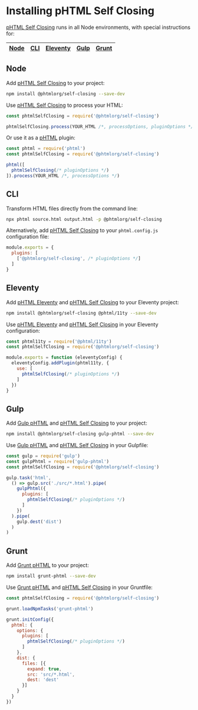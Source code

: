 # Installing pHTML Self Closing

[pHTML Self Closing] runs in all Node environments, with special instructions for:

| [Node](#node) | [CLI](#phtml-cli) | [Eleventy](#eleventy) | [Gulp](#gulp) | [Grunt](#grunt) |
| --- | --- | --- | --- | --- |

## Node

Add [pHTML Self Closing] to your project:

```bash
npm install @phtmlorg/self-closing --save-dev
```

Use [pHTML Self Closing] to process your HTML:

```js
const phtmlSelfClosing = require('@phtmlorg/self-closing')

phtmlSelfClosing.process(YOUR_HTML /*, processOptions, pluginOptions */)
```

Or use it as a [pHTML] plugin:

```js
const phtml = require('phtml')
const phtmlSelfClosing = require('@phtmlorg/self-closing')

phtml([
  phtmlSelfClosing(/* pluginOptions */)
]).process(YOUR_HTML /*, processOptions */)
```

## CLI

Transform HTML files directly from the command line:

```bash
npx phtml source.html output.html -p @phtmlorg/self-closing
```

Alternatively, add [pHTML Self Closing] to your `phtml.config.js` configuration file:

```js
module.exports = {
  plugins: [
    ['@phtmlorg/self-closing', /* pluginOptions */]
  ]
}
```

## Eleventy

Add [pHTML Eleventy] and [pHTML Self Closing] to your Eleventy project:

```sh
npm install @phtmlorg/self-closing @phtml/11ty --save-dev
```

Use [pHTML Eleventy] and [pHTML Self Closing] in your Eleventy configuration:

```js
const phtml11ty = require('@phtml/11ty')
const phtmlSelfClosing = require('@phtmlorg/self-closing')

module.exports = function (eleventyConfig) {
  eleventyConfig.addPlugin(phtml11ty, {
    use: [
      phtmlSelfClosing(/* pluginOptions */)
    ]
  })
}
```

## Gulp

Add [Gulp pHTML] and [pHTML Self Closing] to your project:

```bash
npm install @phtmlorg/self-closing gulp-phtml --save-dev
```

Use [Gulp pHTML] and [pHTML Self Closing] in your Gulpfile:

```js
const gulp = require('gulp')
const gulpPhtml = require('gulp-phtml')
const phtmlSelfClosing = require('@phtmlorg/self-closing')

gulp.task('html',
  () => gulp.src('./src/*.html').pipe(
    gulpPhtml({
      plugins: [
        phtmlSelfClosing(/* pluginOptions */)
      ]
    })
  ).pipe(
    gulp.dest('dist')
  )
)
```

## Grunt

Add [Grunt pHTML] to your project:

```bash
npm install grunt-phtml --save-dev
```

Use [Grunt pHTML] and [pHTML Self Closing] in your Gruntfile:

```js
const phtmlSelfClosing = require('@phtmlorg/self-closing')

grunt.loadNpmTasks('grunt-phtml')

grunt.initConfig({
  phtml: {
    options: {
      plugins: [
        phtmlSelfClosing(/* pluginOptions */)
      ]
    },
    dist: {
      files: [{
        expand: true,
        src: 'src/*.html',
        dest: 'dest'
      }]
    }
  }
})
```

[Gulp pHTML]: https://github.com/phtmlorg/gulp-phtml
[Grunt pHTML]: https://github.com/phtmlorg/grunt-phtml
[pHTML]: https://github.com/phtmlorg/phtml
[pHTML Eleventy]: https://github.com/phtmlorg/phtml-11ty
[pHTML Self Closing]: https://github.com/phtmlorg/phtml-self-closing
